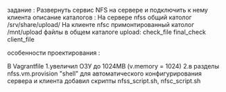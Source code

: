 задание                      : Развернуть сервис NFS на сервере и подключить к нему клиента
описание каталогов           : На сервере nfss общий католог /srv/share/upload/ 
                               На клиенте nfsc примонтированный католог /mnt/upload
файлы в общем каталоге upload: check_file final_check client_file   

особенности проектирования   : 

В Vagrantfile 1.увеличил ОЗУ до 1024MB (v.memory = 1024)
              2.в разделы nfss.vm.provision "shell" для автоматического конфигурирования сервера и клиента
                добавил скрипты nfss_script.sh, nfsc_script.sh 
                
